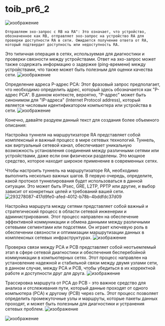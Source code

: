 # toib_pr6_2

![изображение](https://github.com/ClearKillah/toib_pr6_2/assets/64082447/db32c11a-ef96-4d4a-bf22-effd58db192a)

    Отправляем эхо-запрос с RB на RA": Это означает, что устройство, обозначенное как RB, отправляет эхо-запрос на устройство RA для проверки доступности RA в сети. Ожидается получение ответа от RA, который подтвердит доступность или недоступность RA.

Это типичная операция в сетях, используемая для диагностики и проверки связности между устройствами. Ответ на эхо-запрос может также содержать информацию о задержке (ping-времени) между устройствами, что также может быть полезным для оценки качества сети.
![изображение](https://github.com/ClearKillah/toib_pr6_2/assets/64082447/7d9ecb17-9cc4-4b37-8473-d2cb35334164)

Определение адреса P-адрес PCA: Этот фразовый запрос предполагает, что необходимо определить адрес, который здесь обозначается как "P-адрес PCA". В данном контексте, вероятно, "P-адрес" может быть синонимом для "IP-адреса" (Internet Protocol address), который является числовым идентификатором компьютера или устройства в сети.
![изображение](https://github.com/ClearKillah/toib_pr6_2/assets/64082447/f74b073f-51ee-4c49-b333-de7fc8977eb6)

Конечно, давайте раздуем данный текст для создания более объемного описания:

Настройка туннеля на маршрутизаторе RA представляет собой комплексный и важный процесс в мире сетевых технологий. Туннель, как виртуальный сетевой канал, обеспечивает уникальную возможность установления соединения между различными сетями или устройствами, даже если они физически разделены. Это мощное средство, которое находит широкое применение в современных сетях.

Чтобы настроить туннель на маршрутизаторе RA, необходимо выполнить несколько важных шагов. В первую очередь, определите, какой протокол туннелирования будет использоваться в данной ситуации. Это может быть IPsec, GRE, L2TP, PPTP или другие, и выбор зависит от конкретных целей и требований вашей сети.
![293278087-417d9fe0-afed-4012-b78b-4bddfdc37d09](https://github.com/ClearKillah/toib_pr6_2/assets/64082447/1ad847f4-6651-42f2-bbd7-1c226b57acf8)

Настройка маршрута между сетями представляет собой важный и стратегический процесс в области сетевой инженерии и администрирования. Этот процесс направлен на обеспечение эффективной коммуникации и обмена данными между различными сетевыми сегментами или подсетями. Он играет ключевую роль в обеспечении связности и оптимизации маршрутизации данных в комплексных сетевых инфраструктурах.
![изображение](https://github.com/ClearKillah/toib_pr6_2/assets/64082447/c1a70730-d526-41f5-a512-5e3bef5abfff)

Проверка связи между PCA и PCB представляет собой неотъемлемый этап в сфере сетевой диагностики и обеспечения бесперебойной коммуникации в компьютерных сетях. Этот процесс направлен на установление надежной и стабильной связи между двумя узлами сети, в данном случае, между PCA и PCB, чтобы убедиться в их корректной работе и доступности друг для друга.
![изображение](https://github.com/ClearKillah/toib_pr6_2/assets/64082447/28de79be-a1bc-4ca7-bfec-d0116ace54c9)

Трассировка маршрута от PCA до PCB - это важное средство для анализа и отслеживания пути, который данные проходят от одного компьютера (PCA) к другому (PCB) через сеть. Этот процесс позволяет определить промежуточные узлы и маршруты, которые пакеты данных проходят, и может быть полезным для диагностики и устранения сетевых проблем.
![изображение](https://github.com/ClearKillah/toib_pr6_2/assets/64082447/b69e2db1-bf8c-42e8-b392-a3494f239115)

![изображение](https://github.com/ClearKillah/toib_pr6_2/assets/64082447/dea9870c-3082-4e28-a97f-66c52841f0a0)

